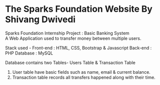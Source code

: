 # The Sparks Foundation Website By Shivang Dwivedi
Sparks Foundation Internship Project : Basic Banking System  
A Web Application used to transfer money between multiple users. 


Stack used -
Front-end : HTML, CSS, Bootstrap & Javascript 
Back-end : PHP 
Database : MySQL   

Database contains two Tables- Users Table & Transaction Table 
1. User table have basic fields such as name, email & current balance. 
2. Transaction table records all transfers happened along with their time.  
